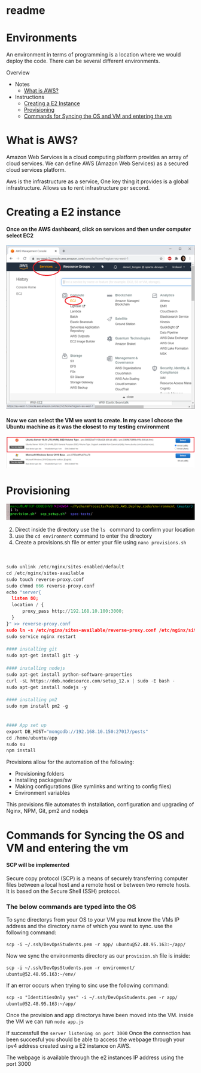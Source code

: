 # readme  
# Environments
An environment in terms of programming is a location where we would deploy the code. There can be several different environments.

Overview
- Notes
    - [What is AWS?](#What-is-AWS?)
- Instructions
    - [Creating a E2 Instance](#Creating-an-instance)
    - [Provisioning](#Provisioning)
    - [Commands for Syncing the OS and VM and entering the vm](#Commands-for-Syncing-the-OS-and-VM-and-entering-the-vm)

# What is AWS?

Amazon Web Services is a cloud computing platform provides an array of cloud services. We can define AWS (Amazon Web 
Services) as a secured cloud services platform.

Aws is the infrastructure as a service, One key thing it provides is a global infrastructure.
Allows us to rent infrastructure per second.


# Creating a E2 instance

#### Once on the AWS dashboard, click on services and then under computer select EC2
![E21](images/E21.png)

#### Now we can select the VM we want to create. In my case I choose the Ubuntu machine as it was the closest to my testing environment
![E22](images/E22.png)


# Provisioning

![prov1](images/prov1.png)

2) Direct inside the directory use the ```ls ``` command to confirm your location
3) use the ```cd environment``` command to enter the directory
4) Create a provisions.sh file or enter your file using ```nano provisions.sh```


```python


sudo unlink /etc/nginx/sites-enabled/default
cd /etc/nginx/sites-available
sudo touch reverse-proxy.conf
sudo chmod 666 reverse-proxy.conf
echo "server{
  listen 80;
  location / {
      proxy_pass http://192.168.10.100:3000;
  }
}" >> reverse-proxy.conf
sudo ln -s /etc/nginx/sites-available/reverse-proxy.conf /etc/nginx/sites-enabled/reverse-proxy.conf
sudo service nginx restart

#### installing git
sudo apt-get install git -y

#### installing nodejs
sudo apt-get install python-software-properties
curl -sL https://deb.nodesource.com/setup_12.x | sudo -E bash -
sudo apt-get install nodejs -y

#### installing pm2
sudo npm install pm2 -g


#### App set up
export DB_HOST="mongodb://192.168.10.150:27017/posts"
cd /home/ubuntu/app
sudo su
npm install

```
Provisions allow for the automation of the following:
- Provisioning folders
- Installing packages/sw
- Making configurations (like symlinks and writing to config files)
- Environment variables

This provisions file automates th installation, configuration and upgrading of Nginx, NPM, Git, pm2 and nodejs



# Commands for Syncing the OS and VM and entering the vm


#### SCP will be implemented
Secure copy protocol (SCP) is a means of securely transferring computer files between a local host and a remote host or 
between two remote hosts. It is based on the Secure Shell (SSH) protocol. 

### The below commands are typed into the OS

To sync directorys from your OS to your VM you mut know the VMs IP address and the directory name of which you want to
 sync. use the following command:

``` scp -i ~/.ssh/DevOpsStudents.pem -r app/ ubuntu@52.48.95.163:~/app/ ```

Now we sync the environments directory as our ```provision.sh``` file is inside:

``` scp -i ~/.ssh/DevOpsStudents.pem -r environment/ ubuntu@52.48.95.163:~/env/ ```

If an error occurs when trying to sinc use the following command:

``` scp -o "IdentitiesOnly yes" -i ~/.ssh/DevOpsStudents.pem -r app/ ubuntu@52.48.95.163:~/app/ ```

Once the provision and app directorys have been moved into the VM. inside the VM we can run ```node app.js```

If successfull the ```server listening on port 3000```
Once the connection has been succesful you should be able to access the webpage through your ipv4 address created using a E2 instance on AWS.


The webpage is available through the e2 instances IP address using the port 3000








